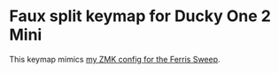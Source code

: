 # Faux split keymap for Ducky One 2 Mini

This keymap mimics [my ZMK config for the Ferris
Sweep](https://github.com/mdwint/zmk-ferris-sweep).
